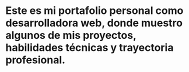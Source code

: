 # Este es mi portafolio personal como desarrolladora web, donde muestro algunos de mis proyectos, habilidades técnicas y trayectoria profesional.
